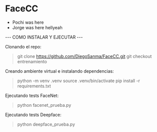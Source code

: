 # FaceCC

- Pochi was here
- Jorge was here hellyeah

--- COMO INSTALAR Y EJECUTAR ---

Clonando el repo:
> git clone https://github.com/DiegoSanma/FaceCC.git
> git checkout entrenamiento

Creando ambiente virtual e instalando dependencias:
> python -m venv .venv
> source .venv/bin/activate
> pip install -r requirements.txt

Ejecutando tests FaceNet:
>python facenet_prueba.py

Ejecutando tests Deepface:
>python deepface_prueba.py